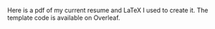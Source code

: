 Here is a pdf of my current resume and LaTeX I used to create it. The template code is available on Overleaf.